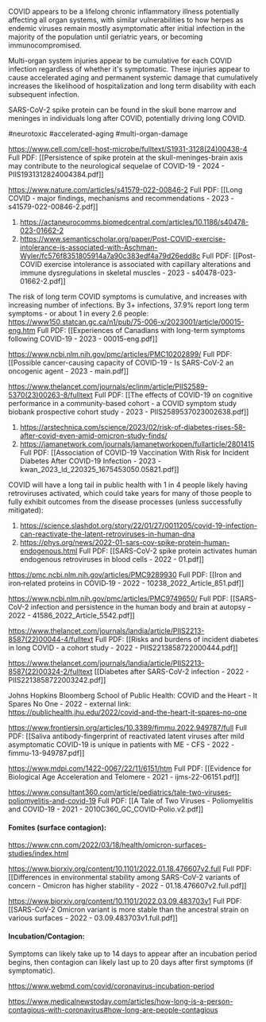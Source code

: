 
COVID appears to be a lifelong chronic inflammatory illness potentially affecting all organ systems, with similar vulnerabilities to how herpes as endemic viruses remain mostly asymptomatic after initial infection in the majority of the population until geriatric years, or becoming immunocompromised.

Multi-organ system injuries appear to be cumulative for each COVID infection regardless of whether it's symptomatic. These injuries appear to cause accelerated aging and permanent systemic damage that cumulatively increases the likelihood of hospitalization and long term disability with each subsequent infection.

SARS-CoV-2 spike protein can be found in the skull bone marrow and meninges in individuals long after COVID, potentially driving long COVID.

#neurotoxic #accelerated-aging #multi-organ-damage

https://www.cell.com/cell-host-microbe/fulltext/S1931-3128(24)00438-4
Full PDF: [[Persistence of spike protein at the skull-meninges-brain axis may contribute to the neurological sequelae of COVID-19 - 2024 - PIIS1931312824004384.pdf]]

https://www.nature.com/articles/s41579-022-00846-2
Full PDF: [[Long COVID - major findings, mechanisms and recommendations - 2023 - s41579-022-00846-2.pdf]]

1. https://actaneurocomms.biomedcentral.com/articles/10.1186/s40478-023-01662-2
2. https://www.semanticscholar.org/paper/Post-COVID-exercise-intolerance-is-associated-with-Aschman-Wyler/fc576f8351805914a7a90c383edf4a79d26edd8c
Full PDF: [[Post-COVID exercise intolerance is associated with capillary alterations and immune dysregulations in skeletal muscles - 2023 - s40478-023-01662-2.pdf]]

The risk of long term COVID symptoms is cumulative, and increases with increasing number of infections. By 3+ infections, 37.9% report long term symptoms - or about 1 in every 2.6 people:
https://www150.statcan.gc.ca/n1/pub/75-006-x/2023001/article/00015-eng.htm
Full PDF: [[Experiences of Canadians with long-term symptoms following COVID-19 - 2023 - 00015-eng.pdf]]

https://www.ncbi.nlm.nih.gov/pmc/articles/PMC10202899/
Full PDF: [[Possible cancer-causing capacity of COVID-19 - Is SARS-CoV-2 an oncogenic agent - 2023 - main.pdf]]

https://www.thelancet.com/journals/eclinm/article/PIIS2589-5370(23)00263-8/fulltext
Full PDF: [[The effects of COVID-19 on cognitive performance in a community-based cohort - a COVID symptom study biobank prospective cohort study - 2023 - PIIS2589537023002638.pdf]]

1. https://arstechnica.com/science/2023/02/risk-of-diabetes-rises-58-after-covid-even-amid-omicron-study-finds/
2. https://jamanetwork.com/journals/jamanetworkopen/fullarticle/2801415
Full PDF: [[Association of COVID-19 Vaccination With Risk for Incident Diabetes After COVID-19 Infection - 2023 - kwan_2023_ld_220325_1675453050.05821.pdf]]

COVID will have a long tail in public health with 1 in 4 people likely having retroviruses activated, which could take years for many of those people to fully exhibit outcomes from the disease processes (unless successfully mitigated):
1. https://science.slashdot.org/story/22/01/27/0011205/covid-19-infection-can-reactivate-the-latent-retroviruses-in-human-dna
2. https://phys.org/news/2022-01-sars-cov-spike-protein-human-endogenous.html
Full PDF: [[SARS-CoV-2 spike protein activates human endogenous retroviruses in blood cells - 2022 - 01.pdf]]

https://pmc.ncbi.nlm.nih.gov/articles/PMC9289930
Full PDF: [[Iron and iron‑related proteins in COVID‑19 - 2022 - 10238_2022_Article_851.pdf]]

https://www.ncbi.nlm.nih.gov/pmc/articles/PMC9749650/
Full PDF: [[SARS-CoV-2 infection and persistence in the human body and brain at autopsy - 2022 - 41586_2022_Article_5542.pdf]]

https://www.thelancet.com/journals/landia/article/PIIS2213-8587(22)00044-4/fulltext
Full PDF: [[Risks and burdens of incident diabetes in long COVID - a cohort study - 2022 - PIIS2213858722000444.pdf]]

https://www.thelancet.com/journals/landia/article/PIIS2213-8587(22)00324-2/fulltext
[[Diabetes after SARS-CoV-2 infection - 2022 - PIIS2213858722003242.pdf]]

Johns Hopkins Bloomberg School of Public Health: COVID and the Heart - It Spares No One - 2022 - external link: 
https://publichealth.jhu.edu/2022/covid-and-the-heart-it-spares-no-one

https://www.frontiersin.org/articles/10.3389/fimmu.2022.949787/full
Full PDF: [[Saliva antibody-fingerprint of reactivated latent viruses after mild asymptomatic COVID-19 is unique in patients with ME - CFS - 2022 - fimmu-13-949787.pdf]]

https://www.mdpi.com/1422-0067/22/11/6151/htm
Full PDF: [[Evidence for Biological Age Acceleration and Telomere - 2021 - ijms-22-06151.pdf]]

https://www.consultant360.com/article/pediatrics/tale-two-viruses-poliomyelitis-and-covid-19
Full PDF: [[A Tale of Two Viruses - Poliomyelitis and COVID-19 - 2021 - 2010C360_GC_COVID-Polio.v2.pdf]]

#### Fomites (surface contagion):

https://www.cnn.com/2022/03/18/health/omicron-surfaces-studies/index.html

https://www.biorxiv.org/content/10.1101/2022.01.18.476607v2.full
Full PDF: [[Differences in environmental stability among SARS-CoV-2 variants of concern - Omicron has higher stability - 2022 - 01.18.476607v2.full.pdf]]

https://www.biorxiv.org/content/10.1101/2022.03.09.483703v1
Full PDF: [[SARS-CoV-2 Omicron variant is more stable than the ancestral strain on various surfaces - 2022 - 03.09.483703v1.full.pdf]]

#### Incubation/Contagion:

Symptoms can likely take up to 14 days to appear after an incubation period begins, then contagion can likely last up to 20 days after first symptoms (if symptomatic).

https://www.webmd.com/covid/coronavirus-incubation-period

https://www.medicalnewstoday.com/articles/how-long-is-a-person-contagious-with-coronavirus#how-long-are-people-contagious